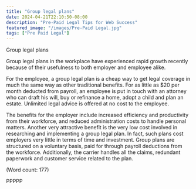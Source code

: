 ```yaml
---
title: "Group legal plans"
date: 2024-04-21T22:10:50-08:00
description: "Pre-Paid Legal Tips for Web Success"
featured_image: "/images/Pre-Paid Legal.jpg"
tags: ["Pre Paid Legal"]
---
```


Group legal plans

Group legal plans in the workplace have experienced rapid growth recently 
because of their usefulness to both employer and employee alike.

For the employee, a group legal plan is a cheap way to get legal coverage 
in much the same way as other traditional benefits. For as little as $20 
per month deducted from payroll, an employee is put in touch with an 
attorney who can draft his will, buy or refinance a home, adopt a child 
and plan an estate. Unlimited legal advice is offered at no cost to the 
employee. 

The benefits for the employer include increased efficiency and 
productivity from their workforce, and reduced administration costs to 
handle personal matters. Another very attractive benefit is the very low 
cost involved in researching and implementing a group legal plan. In fact, 
such plans cost employers very little in terms of time and investment. 
Group plans are structured on a voluntary basis, paid for through payroll 
deductions from the workforce. Additionally, the carrier handles all the 
claims, redundant paperwork and customer service related to the plan. 

(Word count: 177)

PPPPP

